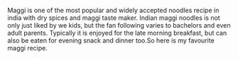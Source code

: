 Maggi is one of the most popular and widely accepted noodles recipe in india with dry spices and maggi taste maker. Indian maggi noodles is not only just liked by we kids, but the fan following varies to bachelors and even adult parents. Typically it is enjoyed for the late morning breakfast, but can also be eaten for evening snack and dinner too.So here is my favourite maggi recipe.
